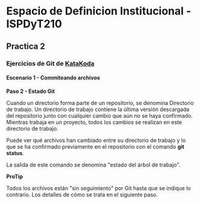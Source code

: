 # Espacio de Definicion Institucional - ISPDyT210
## Practica 2
### Ejercicios de Git de [KataKoda](https://www.katacoda.com/courses/git/1)
#### Escenario 1 - Commiteando archivos

**Paso 2 - Estado Git**

Cuando un directorio forma parte de un repositorio, se denomina Directorio de trabajo. Un directorio de trabajo contiene la última versión descargada del repositorio junto con cualquier cambio que aún no se haya confirmado. Mientras trabaja en un proyecto, todos los cambios se realizan en este directorio de trabajo.

Puede ver qué archivos han cambiado entre su directorio de trabajo y lo que se ha confirmado previamente en el repositorio con el comando **git status**.

La salida de este comando se denomina "estado del árbol de trabajo".

**ProTip**

Todos los archivos están "sin seguimiento" por Git hasta que se indique lo contrario. Los detalles de cómo se trata en el siguiente paso.
